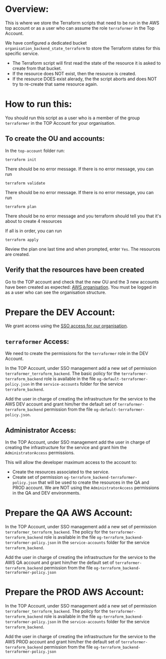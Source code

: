 # Overview:

This is where we store the Terraform scripts that need to be run in the AWS top account or as a user who can assume the role `terraformer` in the Top Account.

We have configured a dedicated bucket `organisation_backend_state_terraform` to store the Terraform states for this specific service.
- The Terraform script will first read the state of the resource it is asked to create from that bucket.
- If the resource does NOT exist, then the resource is created.
- If the resource DOES exist alerady, the the script aborts and does NOT try to re-create that same resource again.

# How to run this:

You should run this script as a user who is a member of the group `terraformer` in the TOP Account for your organisation.

## To create the OU and accounts:

In the `top-account` folder run:
```
terraform init
```
There should be no error message.
If there is no error message, you can run
```
terraform validate
```
There should be no error message.
If there is no error message, you can run
```
terraform plan
```
There should be no error message and you terraform should tell you that it's about to create 4 resources

If all is in order, you can run
```
terraform apply
```
Review the plan one last time and when prompted, enter `Yes`.
The resources are created.

## Verify that the resources have been created

Go to the TOP account and check that the new OU and the 3 new accounts have been created as expected: [AWS organisation](https://console.aws.amazon.com/organisations/home). You must be logged in as a user who can see the organisation structure.

# Prepare the DEV Account:

We grant access using the [SSO access for our organisation](https://ap-southeast-1.console.aws.amazon.com/singlesignon/home?region=ap-southeast-1#/dashboard).

## `terraformer` Access:

We need to create the permissions for the `terraformer` role in the DEV Account.

In the TOP Account, under SSO management add a new set of permission `terraformer_terraform_backend`. The basic policy for the `terraformer-terraform_backend` role is available in the file `og-default-terraformer-policy.json` in the `service-accounts` folder for the service `terraform_backend`.

Add the user in charge of creating the infrastructure for the service to the AWS DEV account and grant him/her the default set of `terraformer-terraform_backend` permission from the file `og-default-terraformer-policy.json`.

## Administrator Access:

In the TOP Account, under SSO management add the user in charge of creating the infrastructure for the service and grant him the  `AdministratorAccess` permissions.

This will allow the developer maximum access to the account to:
- Create the resources associated to the service.
- Create set of permission `og-terraform_backend-terraformer-policy.json` that will be used to create the resources in the QA and PROD account.
We are NOT using the `AdministratorAccess` permissions in the QA and DEV environments.

# Prepare the QA AWS Account:

In the TOP Account, under SSO management add a new set of permission `terraformer_terraform_backend`. The policy for the `terraformer-terraform_backend` role is available in the file `og-terraform_backend-terraformer-policy.json` in the `service-accounts` folder for the service `terraform_backend`.

Add the user in charge of creating the infrastructure for the service to the AWS QA account and grant him/her the default set of `terraformer-terraform_backend` permission from the file `og-terraform_backend-terraformer-policy.json`

# Prepare the PROD AWS Account:

In the TOP Account, under SSO management add a new set of permission `terraformer_terraform_backend`. The policy for the `terraformer-terraform_backend` role is available in the file `og-terraform_backend-terraformer-policy.json` in the `service-accounts` folder for the service `terraform_backend`.

Add the user in charge of creating the infrastructure for the service to the AWS PROD account and grant him/her the default set of `terraformer-terraform_backend` permission from the file `og-terraform_backend-terraformer-policy.json`